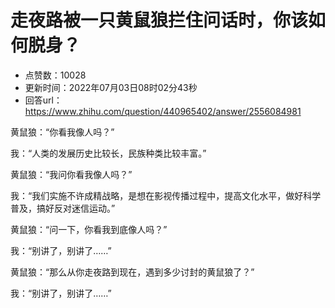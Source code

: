 # 走夜路被一只黄鼠狼拦住问话时，你该如何脱身？
- 点赞数：10028
- 更新时间：2022年07月03日08时02分43秒
- 回答url：https://www.zhihu.com/question/440965402/answer/2556084981
<body>
 <p data-pid="X5ZjROLc">黄鼠狼：“你看我像人吗？”</p>
 <p data-pid="2g04hYJy">我：“人类的发展历史比较长，民族种类比较丰富。”</p>
 <p data-pid="Ak-VyQdZ">黄鼠狼：“我问你看我像人吗？”</p>
 <p data-pid="hkim3_BW">我：“我们实施不许成精战略，是想在影视传播过程中，提高文化水平，做好科学普及，搞好反对迷信运动。”</p>
 <p data-pid="lQ5buoEz">黄鼠狼：“问一下，你看我到底像人吗？”</p>
 <p data-pid="fy1BqJ6f">我：“别讲了，别讲了……”</p>
 <p data-pid="39EwCIsT">黄鼠狼：“那么从你走夜路到现在，遇到多少讨封的黄鼠狼了？”</p>
 <p data-pid="JzUfV1sd">我：“别讲了，别讲了……”</p>
</body>